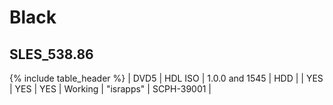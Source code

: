 # Black
## __SLES_538.86__

{% include table_header %}
| DVD5 | HDL ISO | 1.0.0 and 1545 | HDD |  | YES | YES | YES | Working | "israpps" | SCPH-39001 |  
